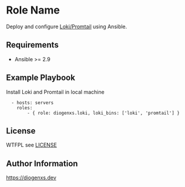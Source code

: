 Role Name
=========

Deploy and configure [Loki/Promtail](https://github.com/grafana/loki) using Ansible.

Requirements
------------

- Ansible >=  2.9

Example Playbook
------------

Install Loki and Promtail in local machine

```
  - hosts: servers
    roles:
        - { role: diogenxs.loki, loki_bins: ['loki', 'promtail'] }
```

License
-------

WTFPL see [LICENSE](license)

Author Information
------------------

https://diogenxs.dev